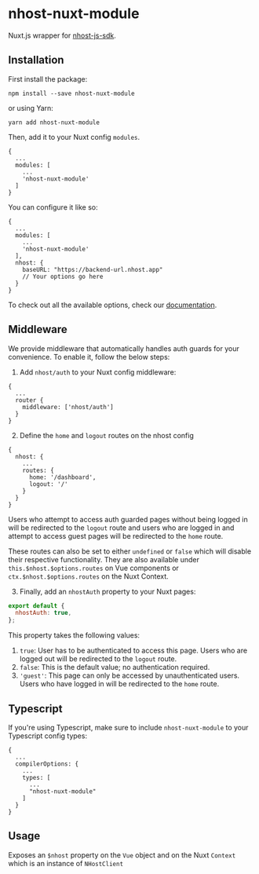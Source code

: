 # nhost-nuxt-module

Nuxt.js wrapper for [nhost-js-sdk](https://github.com/nhost/nhost-js-sdk).

## Installation

First install the package:

```
npm install --save nhost-nuxt-module
```

or using Yarn:

```
yarn add nhost-nuxt-module
```

Then, add it to your Nuxt config `modules`.

```
{
  ...
  modules: [
    ...
    'nhost-nuxt-module'
  ]
}
```

You can configure it like so:

```
{
  ...
  modules: [
    ...
    'nhost-nuxt-module'
  ],
  nhost: {
    baseURL: "https://backend-url.nhost.app"
    // Your options go here
  }
}
```

To check out all the available options, check our [documentation](https://docs.nhost.io/libraries/nhost-js-sdk#setup).

## Middleware

We provide middleware that automatically handles auth guards for your convenience. To enable it, follow the below steps:

1. Add `nhost/auth` to your Nuxt config middleware:

```
{
  ...
  router {
    middleware: ['nhost/auth']
  }
}
```

2. Define the `home` and `logout` routes on the nhost config

```
{
  nhost: {
    ...
    routes: {
      home: '/dashboard',
      logout: '/'
    }
  }
}
```

Users who attempt to access auth guarded pages without being logged in will be redirected to the `logout` route and users who are logged in and attempt to access guest pages will be redirected to the `home` route.

These routes can also be set to either `undefined` or `false` which will disable their respective functionality. They are also available under `this.$nhost.$options.routes` on Vue components or `ctx.$nhost.$options.routes` on the Nuxt Context.

3. Finally, add an `nhostAuth` property to your Nuxt pages:

```js
export default {
  nhostAuth: true,
};
```

This property takes the following values:

1. `true`: User has to be authenticated to access this page. Users who are logged out will be redirected to the `logout` route.
2. `false`: This is the default value; no authentication required.
3. `'guest'`: This page can only be accessed by unauthenticated users. Users who have logged in will be redirected to the `home` route.

## Typescript

If you're using Typescript, make sure to include `nhost-nuxt-module` to your Typescript config types:

```
{
  ...
  compilerOptions: {
    ...
    types: [
      ...
      "nhost-nuxt-module"
    ]
  }
}
```

## Usage

Exposes an `$nhost` property on the `Vue` object and on the Nuxt `Context` which is an instance of `NHostClient`
